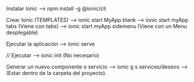 Instalar Ionic --> npm install -g @ionic/cli 

Crear Ionic (TEMPLATES) --> ionic start MyApp blank
                    --> ionic start myApp tabs (Viene con tabs)
                    --> ionic start myApp sidemenu (Viene con un Menu desplegable)   

Ejecutar la aplicación --> ionic serve

// Ejecutar --> ionic init (No necesario)

Generar un nuevo componente o servicio --> ionic g s services/deseos
                    --> (Estar dentro de la carpeta del proyecto).



